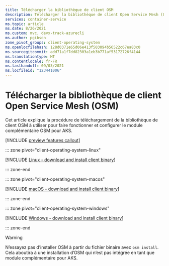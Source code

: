 ```yaml
---
title: Télécharger la bibliothèque de client OSM
description: Télécharger la bibliothèque de client Open Service Mesh (OSM)
services: container-service
ms.topic: article
ms.date: 8/26/2021
ms.custom: mvc, devx-track-azurecli
ms.author: pgibson
zone_pivot_groups: client-operating-system
ms.openlocfilehash: 128d0371e65d06e413f503094b56522c67ea83c0
ms.sourcegitcommit: add71a1f7dd82303a1eb3b771af53172726f4144
ms.translationtype: HT
ms.contentlocale: fr-FR
ms.lasthandoff: 09/03/2021
ms.locfileid: "123441006"
---
```

# <a name="download-the-open-service-mesh-osm-client-library"></a>Télécharger la bibliothèque de client Open Service Mesh (OSM)
Cet article explique la procédure de téléchargement de la bibliothèque de client OSM à utiliser pour faire fonctionner et configurer le module complémentaire OSM pour AKS.

[!INCLUDE [preview features callout](./includes/preview/preview-callout.md)]

::: zone pivot="client-operating-system-linux"

[!INCLUDE [Linux - download and install client binary](includes/servicemesh/osm/open-service-mesh-binary-install-linux.md)]

::: zone-end

::: zone pivot="client-operating-system-macos"

[!INCLUDE [macOS - download and install client binary](includes/servicemesh/osm/open-service-mesh-binary-install-macos.md)]

::: zone-end

::: zone pivot="client-operating-system-windows"

[!INCLUDE [Windows - download and install client binary](includes/servicemesh/osm/open-service-mesh-binary-install-windows.md)]

::: zone-end

> [!WARNING]
> N’essayez pas d’installer OSM à partir du fichier binaire avec `osm install`. Cela aboutira à une installation d’OSM qui n’est pas intégrée en tant que module complémentaire pour AKS.